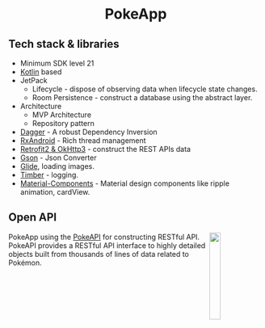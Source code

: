 <h1 align="center">PokeApp</h1>

## Tech stack & libraries
- Minimum SDK level 21
- [Kotlin](https://kotlinlang.org/) based
- JetPack
  - Lifecycle - dispose of observing data when lifecycle state changes.
  - Room Persistence - construct a database using the abstract layer.
- Architecture
  - MVP Architecture
  - Repository pattern
- [Dagger](https://github.com/google/dagger) - A robust Dependency Inversion
- [RxAndroid](https://github.com/ReactiveX/RxAndroid) - Rich thread management
- [Retrofit2 & OkHttp3](https://github.com/square/retrofit) - construct the REST APIs data
- [Gson](https://github.com/google/gson) - Json Converter
- [Glide](https://github.com/bumptech/glide), loading images.
- [Timber](https://github.com/JakeWharton/timber) - logging.
- [Material-Components](https://github.com/material-components/material-components-android) - Material design components like ripple animation, cardView.

## Open API

<img src="https://user-images.githubusercontent.com/24237865/83422649-d1b1d980-a464-11ea-8c91-a24fdf89cd6b.png" align="right" width="21%"/>

PokeApp using the [PokeAPI](https://pokeapi.co/) for constructing RESTful API.<br>
PokeAPI provides a RESTful API interface to highly detailed objects built from thousands of lines of data related to Pokémon.
